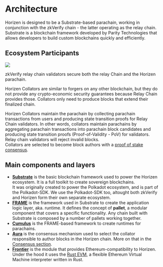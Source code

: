 # Architecture

Horizen is designed to be a Substrate-based parachain, working in conjunction with the zkVerify chain - the latter operating as the relay chain.<br/>
Substrate is a blockchain framework developed by Parity Technologies that allows developers to build custom blockchains quickly and efficiently. 

## Ecosystem Participants

<img class="bordered" src="/img/architecture1.png"/>

zkVerify relay chain validators secure both the relay Chain and the Horizen parachain.  

Horizen Collators are similar to forgers on any other blockchain, but they do not provide any crypto-economic security guarantees because Relay Chain provides those. Collators only need to produce blocks that extend their finalized chain.

Horizen Collators maintain the parachain by collecting parachain transactions from users and producing state transition proofs for Relay Chain validators. In other words, collators maintain parachains by aggregating parachain transactions into parachain block candidates and producing state transition proofs (Proof-of-Validity - PoV) for validators. Relay chain validators will reject invalid blocks. <br/>
Collators are selected to become block authors with a [proof of stake consensus](./03-consensus.md).

## Main components and layers

- <b>[Substrate](https://substrate.io/)</b> is the basic blockchain framework used to power the Horizen ecosystem. It is a full toolkit to create sovereign blockchains. <br/>
  It was originally created to power the Polkadot ecosystem, and is part of the Polkadot-SDK. We use the Polkadot-SDK too, altought both zkVerify and Horizen form their own separate ecosystem.
- <b>[FRAME](https://paritytech.github.io/polkadot-sdk/master/polkadot_sdk_docs/polkadot_sdk/frame_runtime/index.html#frame)</b> is the framework used in Substrate to create the  application logic layer, aka. runtime. It defines the concept of <b>pallet</b>, a modular component that covers a specific functionality. Any chain built with Substrate is composed by a number of pallets working together.
- <b>[Cumulus](https://paritytech.github.io/polkadot-sdk/master/polkadot_sdk_docs/polkadot_sdk/cumulus/index.html)</b> is the FRAME-based framework to create runtimes for parachains.
- <b>[Aura](https://docs.substrate.io/reference/glossary/#authority-round-aura)</b> is the consensus mechanism used to select the collator responsible to author blocks in the Horizen chain. More on that in the [Consensus section](03-consensus.md).
- <b>[Frontier](https://github.com/OpenZeppelin/frontier)</b> is the module that provides Ethereum-compatibility to Horizen. Under the hood it uses the [Rust EVM](https://github.com/rust-ethereum/evm), a flexible Ethereum Virtual Machine interpreter written in Rust.